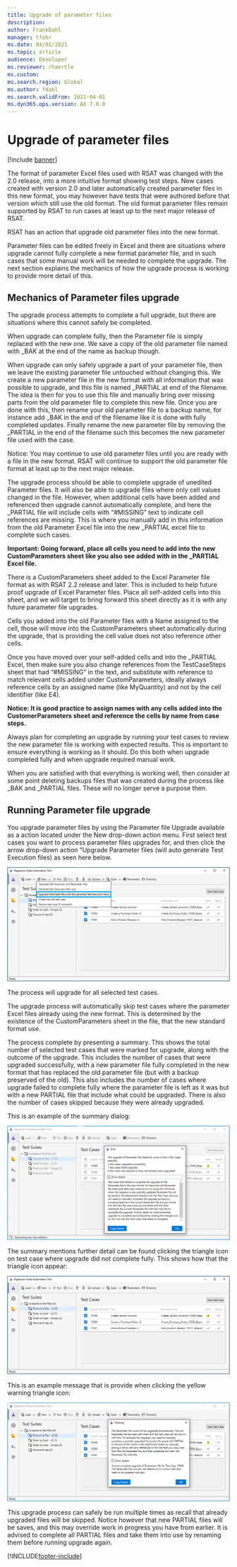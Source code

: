 ```yaml
---
title: Upgrade of parameter files
description: 
author: FrankDahl
manager: tfehr
ms.date: 04/01/2021
ms.topic: article
audience: Developer
ms.reviewer: rhaertle
ms.custom:
ms.search.region: Global
ms.author: fdahl
ms.search.validFrom: 2021-04-01
ms.dyn365.ops.version: AX 7.0.0
---
```


# Upgrade of parameter files

[!include [banner](../../includes/banner.md)]

The format of parameter Excel files used with RSAT was changed with the 2.0 release, into a more intuitive format showing test steps. New cases created with version 2.0 and later automatically created parameter files in this new format, you may however have tests that were authored before that version which still use the old format. The old format parameter files remain supported by RSAT to run cases at least up to the next major release of RSAT.

RSAT has an action that upgrade old parameter files into the new format.

Parameter files can be edited freely in Excel and there are situations where upgrade cannot fully complete a new format parameter file, and in such cases that some manual work will be needed to complete the upgrade. The next section explains the mechanics of how the upgrade process is working to provide more detail of this.

## Mechanics of Parameter files upgrade

The upgrade process attempts to complete a full upgrade, but there are situations where this cannot safely be completed.

When upgrade can complete fully, then the Parameter file is simply replaced with the new one. We save a copy of the old parameter file named with _BAK at the end of the name as backup though.

When upgrade can only safely upgrade a part of your parameter file, then we leave the existing parameter file untouched without changing this. We create a new parameter file in the new format with all information that was possible to upgrade, and this file is named _PARTIAL at end of the filename. The idea is then for you to use this file and manually bring over missing parts from the old parameter file to complete this new file. Once you are done with this, then rename your old parameter file to a backup name, for instance add _BAK in the end of the filename like it is done with fully completed updates. Finally rename the new parameter file by removing the _PARTIAL in the end of the filename such this becomes the new parameter file used with the case.

Notice: You may continue to use old parameter files until you are ready with a file in the new format. RSAT will continue to support the old parameter file format at least up to the next major release.

The upgrade process should be able to complete upgrade of unedited Parameter files. It will also be able to upgrade files where only cell values changed in the file. However, when additional cells have been added and referenced then upgrade cannot automatically complete, and here the _PARTIAL file will include cells with “#MISSING” text to indicate cell references are missing. This is where you manually add in this information from the old Parameter Excel file into the new _PARTIAL excel file to complete such cases.

**Important: Going forward, place all cells you need to add into the new CustomParameters sheet like you also see added with in the _PARTIAL Excel file.**

There is a CustomParameters sheet added to the Excel Parameter file format as with RSAT 2.2 release and later. This is included to help future proof upgrade of Excel Parameter files. Place all self-added cells into this sheet, and we will target to bring forward this sheet directly as it is with any future parameter file upgrades.

Cells you added into the old Parameter files with a Name assigned to the cell, those will move into the CustomParameters sheet automatically during the upgrade, that is providing the cell value does not also reference other cells.

Once you have moved over your self-added cells and into the _PARTIAL Excel, then make sure you also change references from the TestCaseSteps sheet that had “#MISSING” in the text, and substitute with reference to match relevant cells added under CustomParameters, ideally always reference cells by an assigned name (like MyQuantity) and not by the cell identifier (like E4).

**Notice: It is good practice to assign names with any cells added into the CustomerParameters sheet and reference the cells by name from case steps.**

Always plan for completing an upgrade by running your test cases to review the new parameter file is working with expected results. This is important to ensure everything is working as it should. Do this both when upgrade completed fully and when upgrade required manual work.

When you are satisfied with that everything is working well, then consider at some point deleting backups files that was created during the process like _BAK and _PARTIAL files. These will no longer serve a purpose then.

## Running Parameter file upgrade

You upgrade parameter files by using the Parameter file Upgrade available as a action located under the New drop-down action menu. First select test cases you want to process parameter files upgrades for, and then click the arrow drop-down action “Upgrade Parameter files (will auto generate Test Execution files) as seen here below.

![New drop down menu](media/new_dropdown_menu.png)

The process will upgrade for all selected test cases.

The upgrade process will automatically skip test cases where the parameter Excel files already using the new format. This is determined by the existence of the CustomParameters sheet in the file, that the new standard format use.

The process complete by presenting a summary. This shows the total number of selected test cases that were marked for upgrade, along with the outcome of the upgrade. This includes the number of cases that were upgraded successfully, with a new parameter file fully completed in the new format that has replaced the old parameter file (but with a backup preserved of the old). This also includes the number of cases where upgrade failed to complete fully where the parameter file is left as it was but with a new PARTIAL file that include what could be upgraded. There is also the number of cases skipped because they were already upgraded.

This is an example of the summary dialog:

![Upgrade summary message](media/upgrade_summary.png)

The summary mentions further detail can be found clicking the triangle icon on test case where upgrade did not complete fully. This shows how that the triangle icon appear:

![Upgrade warning triangle](media/upgrade_triangle.png)

This is an example message that is provide when clicking the yellow warning triangle icon:

![Upgade warning triangle message](media/upgrade_triangle_error.png)

This upgrade process can safely be run multiple times as recall that already upgraded files will be skipped. Notice however that new PARTIAL files will be saves, and this may override work in progress you have from earlier. It is advised to complete all PARTIAL files and take them into use by renaming them before running upgrade again.

[!INCLUDE[footer-include](../../../../includes/footer-banner.md)]
